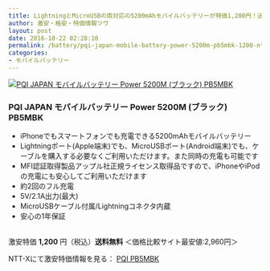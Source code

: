 ```yaml
---
title: LightningとMicroUSBの両対応の5200mAhモバイルバッテリーが特価1,200円！送料無料！
author: 激安・格安・特価情報ツウ
layout: post
date: 2016-10-22 02:28:10
permalink: /battery/pqi-japan-mobile-battery-power-5200m-pb5mbk-1200-nttx.html
categories:
- モバイルバッテリー
---
```


<div class="img-bg2 img_L">
<a href="//px.a8.net/svt/ejp?a8mat=ZYP6S+8IMA3E+S1Q+BWGDT&#038;a8ejpredirect=//nttxstore.jp/_II_PW14883493" target="_blank"><img border="0" alt="PQI JAPAN モバイルバッテリー Power 5200M (ブラック) PB5MBK" src="//image.nttxstore.jp/250_images/P/PW/PW14883493.jpg" data-recalc-dims="1" /></a>
</div>

### PQI JAPAN モバイルバッテリー Power 5200M (ブラック) PB5MBK
<!--more-->

* iPhoneでもスマートフォンでも充電できる5200mAhモバイルバッテリー
* Lightningポート(Apple端末)でも、MicroUSBポート(Android端末)でも、ケーブルを購入する必要なくご利用いただけます。また同時の充電も可能です
* MFI認証取得製品アップル社正規ライセンス取得品ですので、iPhoneやiPodの充電にも安心してご利用いただけます
* 約2回のフル充電
* 5V/2.1A出力(最大)
* MicroUSBケーブル付属/Lightningコネクタ内蔵
* 安心の1年保証

<br clear="all" />激安特価 <span class="tokka-price"><strong>1,200</strong></span> 円（税込）**送料無料**
＜価格比較サイト最安値:2,960円＞

NTT-Xにて激安特価情報を見る： <span class="fs150p"><a href="//px.a8.net/svt/ejp?a8mat=ZYP6S+8IMA3E+S1Q+BWGDT&#038;a8ejpredirect=//nttxstore.jp/_II_PW14883493" target="_blank">PQI PB5MBK</a></span>
